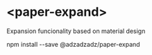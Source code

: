 # \<paper-expand\>

Expansion funcionality based on material design

npm install --save @adzadzadz/paper-expand